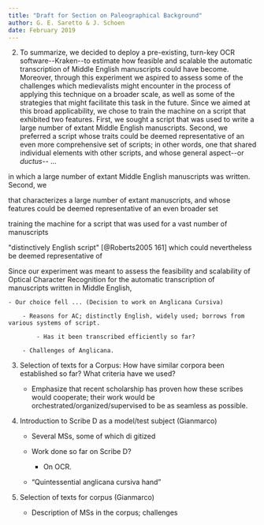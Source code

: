 ```yaml
---
title: "Draft for Section on Paleographical Background"
author: G. E. Saretto & J. Schoen
date: February 2019
---
```

2. To summarize, we decided to deploy a pre-existing, turn-key OCR software--Kraken--to estimate how feasible and scalable the automatic transcription of Middle English manuscripts could have become. Moreover, through this experiment we aspired to assess some of the challenges which medievalists might encounter in the process of applying this technique on a broader scale, as well as some of the strategies that might facilitate this task in the future. Since we aimed at this broad applicability, we chose to train the machine on a script that exhibited two features. First, we sought a script that was used to write a large number of extant Middle English manuscripts. Second, we preferred a script whose traits could be deemed representative of an even more comprehensive set of scripts; in other words, one that shared individual elements with other scripts, and whose general aspect--or _ductus_-- ...

in which a large number of extant Middle English manuscripts was written. Second, we  

that characterizes a large number of extant manuscripts, and whose features could be deemed representative of an even broader set


 training the machine for a script that was used for a vast number of manuscripts

 "distinctively English script" [@Roberts2005 161] which could nevertheless be deemed representative of


Since our experiment was meant to assess the feasibility and scalability of Optical Character Recognition for the automatic transcription of manuscripts written in Middle English,

    - Our choice fell ... (Decision to work on Anglicana Cursiva)

        - Reasons for AC; distinctly English, widely used; borrows from various systems of script.

            - Has it been transcribed efficiently so far?

        - Challenges of Anglicana.

3. Selection of texts for a Corpus: How have similar corpora been established so far? What criteria have we used?

    - Emphasize that recent scholarship has proven how these scribes would cooperate; their work would be orchestrated/organized/supervised to be as seamless as possible.

2. Introduction to Scribe D as a model/test subject (Gianmarco)

    - Several MSs, some of which di gitized

    - Work done so far on Scribe D?

        - On OCR.

    - “Quintessential anglicana cursiva hand”

3. Selection of texts for corpus (Gianmarco)

    - Description of MSs in the corpus; challenges
